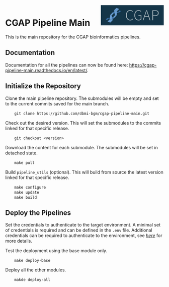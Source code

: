 <img src="https://github.com/dbmi-bgm/cgap-pipeline/blob/master/docs/images/cgap_logo.png" width="200" align="right">

# CGAP Pipeline Main

This is the main repository for the CGAP bioinformatics pipelines.

## Documentation

Documentation for all the pipelines can now be found here:
https://cgap-pipeline-main.readthedocs.io/en/latest/.

## Initialize the Repository

Clone the main pipeline repository.
The submodules will be empty and set to the current commits saved for the main branch.

        git clone https://github.com/dbmi-bgm/cgap-pipeline-main.git

Check out the desired version.
This will set the submodules to the commits linked for that specific release.

        git checkout <version>

Download the content for each submodule.
The submodules will be set in detached state.

        make pull

Build `pipeline_utils` (optional).
This will build from source the latest version linked for that specific release.

        make configure
        make update
        make build

## Deploy the Pipelines

Set the credentials to authenticate to the target environment. A minimal set of credentials is required and can be defined in the `.env` file. Additional credentials can be required to authenticate to the environment, see [*here*](https://portal-pipeline-utils.readthedocs.io/en/latest/deploy_pipeline.html#set-up-credentials-and-environmental-variables) for more details.

Test the deployment using the base module only.

        make deploy-base

Deploy all the other modules.

        makde deploy-all
